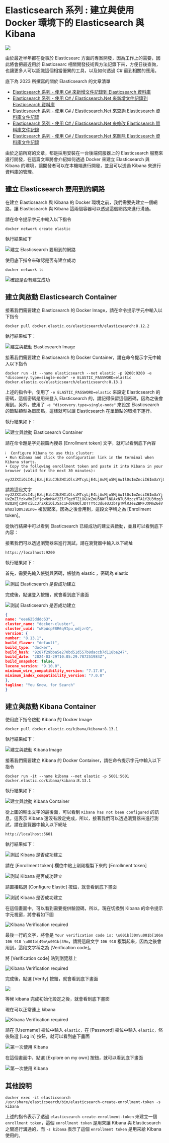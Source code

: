 # Elasticsearch 系列 : 建立與使用 Docker 環境下的 Elasticsearch 與 Kibana

![](../Images/cs2024-9977.png)

由於最近半年都在從事於 Elasticsearc 方面的專案開發，因為工作上的需要，因此將會把最近用於 Elasticsearc 相關開發技術與方法記錄下來，方便日後查詢，也讓更多人可以認識這個相當優異的工具，以及如何透過 C# 最到相關的應用。

底下為 2023 所撰寫的關於 Elasticsearch 的文章清單

* [Elasticsearch 系列 - 使用 C# 來新增文件記錄到 Elasticsearch 資料庫](https://csharpkh.blogspot.com/2023/12/Elasticsearch-Create-Document-Index-Mapping.html)
* [Elasticsearch 系列 - 使用 C# / Elasticsearch.Net 來新增文件記錄到 Elasticsearch 資料庫](https://csharpkh.blogspot.com/2023/12/Elasticsearch-Elasticsearch.Net-Create-Document-Index-Mapping.html)
* [Elasticsearch 系列 - 使用 C# / Elasticsearch.Net 來查詢 Elasticsearch 資料庫文件記錄](https://csharpkh.blogspot.com/2023/12/Elasticsearch-Elasticsearch.Net-Retrive-Query-Term-Size-ElasticsearchType-IdProperty.html)
* [Elasticsearch 系列 - 使用 C# / Elasticsearch.Net 來修改 Elasticsearch 資料庫文件記錄](https://csharpkh.blogspot.com/2023/12/Elasticsearch-Elasticsearch.Net-Update-doc-updateasync.html)
* [Elasticsearch 系列 - 使用 C# / Elasticsearch.Net 來刪除 Elasticsearch 資料庫文件記錄](https://csharpkh.blogspot.com/2023/12/Elasticsearch-Elasticsearch.Net-Delete-doc-deleteasync.html)

由於之前所寫的文章，都是採用安裝在一台後端伺服器上的 Elasticsearch 服務來進行開發，在這篇文章將會介紹如何透過 Docker 來建立 Elasticsearch 與 Kibana 的環境，讓開發者可以在本機端進行開發，並且可以透過 Kibana 來進行資料庫的管理。

## 建立 Elasticsearch 要用到的網路

在建立 Elasticsearch 與 Kibana 的 Docker 環境之前，我們需要先建立一個網路，讓 Elasticsearch 與 Kibana 這兩個容器可以透過這個網路來進行溝通。

請在命令提示字元中輸入以下指令

```shell
docker network create elastic
```

執行結果如下

![建立 Elasticsearch 要用到的網路](../Images/cs2024-9999.png)

使用底下指令來確認是否有建立成功

```shell
docker network ls
```

![確認是否有建立成功](../Images/cs2024-9998.png)

## 建立與啟動 Elasticsearch Container

接著我們需要建立 Elasticsearch 的 Docker Image，請在命令提示字元中輸入以下指令

```shell
docker pull docker.elastic.co/elasticsearch/elasticsearch:8.12.2
```

執行結果如下：

![建立與啟動 Elasticsearch Image](../Images/cs2024-9997.png)

接著我們需要建立 Elasticsearch 的 Docker Container，請在命令提示字元中輸入以下指令

```shell
docker run -it --name elasticsearch --net elastic -p 9200:9200 -e "discovery.type=single-node" -e ELASTIC_PASSWORD=elastic docker.elastic.co/elasticsearch/elasticsearch:8.13.1
```

上述的指令中，使用了 `-e ELASTIC_PASSWORD=elastic` 來設定 Elasticsearch 的密碼，這個密碼是用來登入 Elasticsearch 的，請記得保留這個密碼，因為之後會用到。另外，使用了 `-e "discovery.type=single-node"` 來設定 Elasticsearch 的節點類型為單節點，這樣就可以讓 Elasticsearch 在單節點的環境下運行。

執行結果如下：

![建立與啟動 Elasticsearch Container](../Images/cs2024-9995.png)


請在命令題是字元視窗內搜尋 [Enrollment token] 文字，就可以看到底下內容

```
ℹ️  Configure Kibana to use this cluster:
• Run Kibana and click the configuration link in the terminal when Kibana starts.
• Copy the following enrollment token and paste it into Kibana in your browser (valid for the next 30 minutes):
  eyJ2ZXIiOiI4LjEzLjEiLCJhZHIiOlsiMTcyLjE4LjAuMjo5MjAwIl0sImZnciI6ImUxYjUxZmZlYzkwMmZkYjcwNmM4Y2ZlYTgzMTZiOGUxZmU5NWFlNDAxNTU5MzczMTA1Y2U3Mzg3N2Q2Njc2MTciLCJrZXkiOiJ5aC1Fd0k0QlJDTTYtc3dueUJ3bTpTWlRJeEZBMFJXMmZ6eVBhUzlQOVJBIn0=
  ```

請將這段文字 `eyJ2ZXIiOiI4LjEzLjEiLCJhZHIiOlsiMTcyLjE4LjAuMjo5MjAwIl0sImZnciI6ImUxYjUxZmZlYzkwMmZkYjcwNmM4Y2ZlYTgzMTZiOGUxZmU5NWFlNDAxNTU5MzczMTA1Y2U3Mzg3N2Q2Njc2MTciLCJrZXkiOiJ5aC1Fd0k0QlJDTTYtc3dueUJ3bTpTWlRJeEZBMFJXMmZ6eVBhUzlQOVJBIn0=` 複製起來，因為之後會用到，這段文字稱之為 [Enrollment token]。

從執行結果中可以看到 Elasticsearch 已經成功的建立與啟動，並且可以看到底下內容：

接著我們可以透過瀏覽器來進行測試，請在瀏覽器中輸入以下網址

```shell
https://localhost:9200
```

執行結果如下：

首先，需要先輸入帳號與密碼，帳號為 elastic ，密碼為 elastic

![測試 Elasticsearch 是否成功建立](../Images/cs2024-9994.png)

完成後，點選登入按鈕，就會看到底下畫面

![測試 Elasticsearch 是否成功建立](../Images/cs2024-9993.png)

```json
{
name: "eee625dddc63",
cluster_name: "docker-cluster",
cluster_uuid: "wKpWcpE8R6q9Ipu_odjzrQ",
version: {
number: "8.13.1",
build_flavor: "default",
build_type: "docker",
build_hash: "9287f29bba5e270bd51d557b8daccb7d118ba247",
build_date: "2024-03-29T10:05:29.787251984Z",
build_snapshot: false,
lucene_version: "9.10.0",
minimum_wire_compatibility_version: "7.17.0",
minimum_index_compatibility_version: "7.0.0"
},
tagline: "You Know, for Search"
}
```

## 建立與啟動 Kibana Container

使用底下指令啟動 Kibana 的 Docker Image

```shell
docker pull docker.elastic.co/kibana/kibana:8.13.1
```

執行結果如下：

![建立與啟動 Kibana Image](../Images/cs2024-9992.png)

接著我們需要建立 Kibana 的 Docker Container，請在命令提示字元中輸入以下指令

```shell
docker run -it --name kibana --net elastic -p 5601:5601 docker.elastic.co/kibana/kibana:8.13.1
```

執行結果如下：

![建立與啟動 Kibana Container](../Images/cs2024-9991.png)

從上圖的輸出文字的最後面，可以看到 `Kibana has not been configured` 的訊息，這表示 Kibana 還沒有設定完成，所以，接著我們可以透過瀏覽器來進行測試，請在瀏覽器中輸入以下網址

```shell
http://localhost:5601
```

執行結果如下：

![測試 Kibana 是否成功建立](../Images/cs2024-9990.png)

請在 [Enrollment token] 欄位中貼上剛剛複製下來的 [Enrollment token] 

![測試 Kibana 是否成功建立](../Images/cs2024-9989.png)

請直接點選 [Configure Elastic] 按鈕，就會看到底下畫面

![測試 Kibana 是否成功建立](../Images/cs2024-9988.png)

在這個畫面中，可以看到需要提供驗證碼，所以，現在切換到 Kibana 的命令提示字元視窗，將會看如下圖

![Kibana Verification required](../Images/cs2024-9987.png)

最後一行的文字，將會是 `Your verification code is: \u001b[30m\u001b[106m 106 918 \u001b[49m\u001b[39m`，請將這段文字 `106 918` 複製起來，因為之後會用到，這段文字稱之為 [Verification code]。

將 [Verification code] 貼到瀏覽器上

![Kibana Verification required](../Images/cs2024-9986.png)

完成後，點選 [Verify] 按鈕，就會看到底下畫面

![](../Images/cs2024-9980.png)

等候 kibana 完成初始化設定之後，就會看到底下畫面

現在可以正常連上 kibana

![Kibana Verification required](../Images/cs2024-9982.png)

請在 [Username] 欄位中輸入 `elastic`，在 [Password] 欄位中輸入 `elastic`，然後點選 [Log in] 按鈕，就可以看到底下畫面

![第一次使用 Kibana](../Images/cs2024-9979.png) 

在這個畫面中，點選 [Explore on my own] 按鈕，就可以看到底下畫面

![第一次使用 Kibana](../Images/cs2024-9978.png)

## 其他說明

```shell
docker exec -it elasticsearch /usr/share/elasticsearch/bin/elasticsearch-create-enrollment-token -s kibana
```

上述的指令表示了透過 `elasticsearch-create-enrollment-token` 來建立一個 `enrollment token`，這個 `enrollment token` 是用來讓 Kibana 與 Elasticsearch 之間進行溝通的，而 `-s kibana` 表示了這個 `enrollment token` 是用來給 Kibana 使用的。



